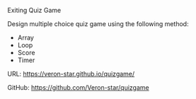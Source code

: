 Exiting Quiz Game

Design multiple choice quiz game using the following method:
- Array
- Loop
- Score
- Timer




URL: https://veron-star.github.io/quizgame/

GitHub: https://github.com/Veron-star/quizgame









